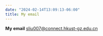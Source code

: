 ```yaml
---
date: "2024-02-14T13:09:13-06:00"
title: My email
---
```


**My email** sliu007@connect.hkust-gz.edu.cn
